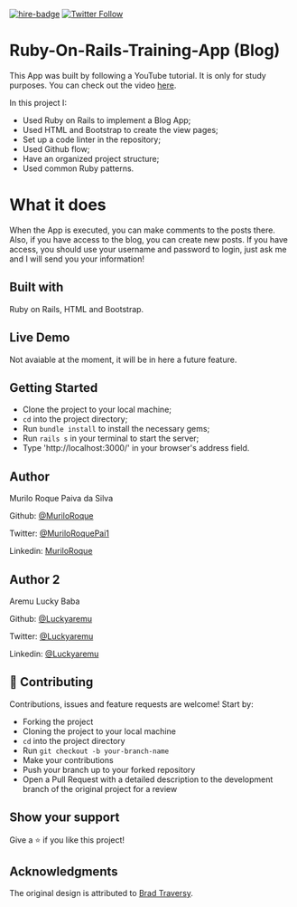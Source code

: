 [![hire-badge](https://img.shields.io/badge/Consult%20/%20Hire%20Murilo-Click%20to%20Contact-brightgreen)](mailto:muriloengqui@gmail.com) [![Twitter Follow](https://img.shields.io/twitter/follow/MuriloRoquePai1?label=Follow%20Murilo%20on%20Twitter&style=social)](https://twitter.com/MuriloRoquePai1)

# Ruby-On-Rails-Training-App (Blog)

This App was built by following a YouTube tutorial. It is only for study purposes. You can check out the video [here](https://www.youtube.com/watch?v=pPy0GQJLZUM).

In this project I:

- Used Ruby on Rails to implement a Blog App;
- Used HTML and Bootstrap to create the view pages;
- Set up a code linter in the repository;
- Used Github flow;
- Have an organized project structure;
- Used common Ruby patterns.

# What it does

When the App is executed, you can make comments to the posts there. Also, if you have access to the blog, you can create new posts. If you have access, you should use your username and password to login, just ask me and I will send you your information!

## Built with

Ruby on Rails, HTML and Bootstrap.

## Live Demo

Not avaiable at the moment, it will be in here a future feature.

## Getting Started

- Clone the project to your local machine;
- `cd` into the project directory;
- Run `bundle install` to install the necessary gems;
- Run `rails s` in your terminal to start the server;
- Type 'http://localhost:3000/' in your browser's address field.

## Author

Murilo Roque Paiva da Silva

Github: [@MuriloRoque](https://github.com/MuriloRoque)

Twitter: [@MuriloRoquePai1](https://twitter.com/MuriloRoquePai1)

Linkedin: [MuriloRoque](https://www.linkedin.com/in/murilo-roque-b1268741/)

## Author 2

Aremu Lucky Baba

Github: [@Luckyaremu](https://github.com/Luckyaremu)

Twitter: [@Luckyaremu](https://twitter.com/luckyaremu)

Linkedin: [@Luckyaremu](https://www.linkedin.com/in/lucky-aremu-24807a145/)


## 🤝 Contributing

Contributions, issues and feature requests are welcome! Start by:

- Forking the project
- Cloning the project to your local machine
- `cd` into the project directory
- Run `git checkout -b your-branch-name`
- Make your contributions
- Push your branch up to your forked repository
- Open a Pull Request with a detailed description to the development branch of the original project for a review

## Show your support

Give a ⭐️ if you like this project!

## Acknowledgments

The original design is attributed to [Brad Traversy](https://github.com/bradtraversy).
